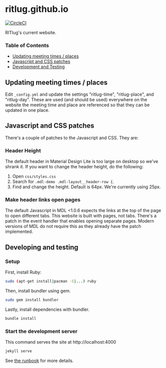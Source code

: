 # ritlug.github.io

[![CircleCI](https://circleci.com/gh/RITlug/ritlug.github.io.svg?style=svg&circle-token=b80b9ee3852aa0b52f578b434c6224971fc73d97)](https://circleci.com/gh/RITlug/ritlug.github.io)

RITlug's current website.

### Table of Contents
* [Updating meeting times / places](#updating-meeting-times--places)
* [Javascript and CSS patches](#javascript-and-css-patches)
* [Development and Testing](#developing-and-testing)


## Updating meeting times / places

Edit `_config.yml` and update the settings "ritlug-time", "ritlug-place", and
"ritlug-day". These are used (and should be used) everywhere on the website
the meeting time and place are referenced so that they can be updated in
one place.


## Javascript and CSS patches

There's a couple of patches to the Javascript and CSS. They are:

### Header Height

The default header in Material Design Lite is too large on desktop so we've
shrank it. If you want to change the header height, do the following:

1. Open `css/styles.css`
2. Search for `.mdl-demo .mdl-layout__header-row {`.
3. Find and change the height. Default is 64px. We're currently using 25px.

### Make header links open pages

The default Javascript in MDL <1.0.6 expects the links at the top of the page
to open different tabs. This website is built with pages, not tabs. There&apos;s
a patch in the event handler that enables opening separate pages. Modern
versions of MDL do not require this as they already have the patch implemented.


## Developing and testing


### Setup

First, install Ruby:

```sh
sudo (apt-get install|pacman -S|...) ruby
```

Then, install bundler using gem.

```sh
sudo gem install bundler
```

Lastly, install dependencies with bundler.

```sh
bundle install
```

### Start the development server

This command serves the site at http://localhost:4000

```sh
jekyll serve
```

See [the runbook](https://github.com/RITlug/runbook/blob/master/the-website.md)
for more details.
